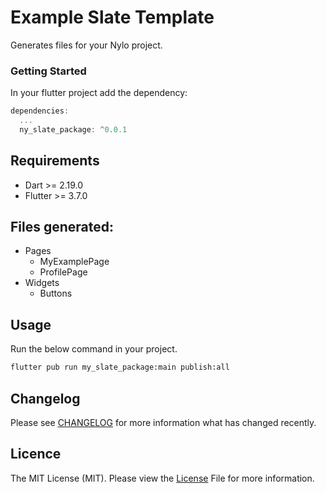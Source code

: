 # Example Slate Template 
Generates files for your Nylo project.

### Getting Started
In your flutter project add the dependency:

``` dart 
dependencies:
  ...
  ny_slate_package: ^0.0.1
```

## Requirements
* Dart >= 2.19.0
* Flutter >= 3.7.0

## Files generated:
- Pages
  - MyExamplePage
  - ProfilePage
- Widgets
  - Buttons

## Usage

Run the below command in your project.

``` bash
flutter pub run my_slate_package:main publish:all
```

## Changelog
Please see [CHANGELOG](https://github.com/nylo-core/username/repo/CHANGELOG.md) for more information what has changed recently.

## Licence

The MIT License (MIT). Please view the [License](https://github.com/username/repo/blob/master/licence) File for more information.